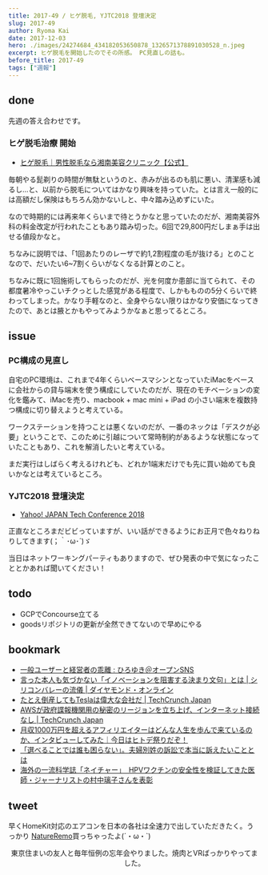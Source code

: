 ```yaml
---
title: 2017-49 / ヒゲ脱毛, YJTC2018 登壇決定
slug: 2017-49
author: Ryoma Kai
date: 2017-12-03
hero: ./images/24274684_434182053650878_1326571378891030528_n.jpeg
excerpt: ヒゲ脱毛を開始したのでその所感。 PC見直しの話も。
before_title: 2017-49
tags: ["週報"]
---
```


done
----

先週の答え合わせです。

###  ヒゲ脱毛治療 開始

- [ヒゲ脱毛｜男性脱毛なら湘南美容クリニック【公式】](https://www.s-b-c.net/datsumo/men/part/hige/)

毎朝やる髭剃りの時間が無駄というのと、赤みが出るのも肌に悪い、清潔感も減るし...と、以前から脱毛についてはかなり興味を持っていた。とは言え一般的には高額だし保険はもちろん効かないしと、中々踏み込めずにいた。

なので時期的には再来年くらいまで待とうかなと思っていたのだが、湘南美容外科の料金改定が行われたこともあり踏み切った。6回で29,800円だしまぁ手は出せる値段かなと。

ちなみに説明では、「1回あたりのレーザで約1,2割程度の毛が抜ける」とのことなので、だいたい6~7割くらいがなくなる計算とのこと。

ちなみに既に1回施術してもらったのだが、光を何度か患部に当てられて、その都度暑冷やっこいチクっとした感覚がある程度で、しかもものの5分くらいで終わってしまった。かなり手軽なのと、全身やらない限りはかなり安価になってきたので、あとは腋とかもやってみようかなぁと思ってるところ。

issue
----

###  PC構成の見直し

自宅のPC環境は、これまで4年くらいベースマシンとなっていたiMacをベースに会社からの貸与端末を使う構成にしていたのだが、現在のモチベーションの変化を鑑みて、iMacを売り、macbook + mac mini + iPad の小さい端末を複数持つ構成に切り替えようと考えている。

ワークステーションを持つことは悪くないのだが、一番のネックは「デスクが必要」ということで、このために引越について常時制約があるような状態になっていたこともあり、これを解消したいと考えている。

まだ実行はしばらく考えるけれども、どれか1端末だけでも先に買い始めても良いかなとは考えているところ。

###  YJTC2018 登壇決定

- [Yahoo! JAPAN Tech Conference 2018](https://techconference.yahoo.co.jp/2018/)

正直なところまだビビっていますが、いい話ができるようにお正月で色々ねりねりしてきます(；｀･ω･´)ゞ 

当日はネットワーキングパーティもありますので、ぜひ発表の中で気になったこととかあれば聞いてください！

todo
----

- GCPでConcourse立てる
- goodsリポジトリの更新が全然できてないので早めにやる

bookmark
----

- [一般ユーザーと経営者の乖離 : ひろゆき＠オープンSNS](http://hiro.asks.jp/99419.html)
- [言った本人も気づかない「イノベーションを阻害する決まり文句」とは | シリコンバレーの流儀 | ダイヤモンド・オンライン](https://diamond.jp/articles/-/150300)
- [たとえ倒産してもTeslaは偉大な会社だ | TechCrunch Japan](https://jp.techcrunch.com/2017/11/27/2017-11-26-in-praise-of-teslas-bankruptcy/)
- [AWSが政府諜報機関用の秘密のリージョンを立ち上げ、インターネット接続なし | TechCrunch Japan](https://jp.techcrunch.com/2017/11/21/2017-11-20-aws-launches-a-secret-region-for-the-u-s-intelligence-community/)
- [月収1000万円を超えるアフィリエイターはどんな人生を歩んで来ているのか、インタビューしてみた｜今日はヒトデ祭りだぞ！](https://www.hitode-festival.com/entry/2017/11/30/180000)
- [「選べることでは誰も困らない」。夫婦別姓の訴訟で本当に訴えたいこととは](https://www.buzzfeed.com/jp/akikokobayashi/yoshihisaaono)
- [海外の一流科学誌「ネイチャー」　HPVワクチンの安全性を検証してきた医師・ジャーナリストの村中璃子さんを表彰](https://www.buzzfeed.com/jp/naokoiwanaga/rikomuranakajohnmaddoxprize)

tweet
----

早くHomeKit対応のエアコンを日本の各社は全速力で出していただきたく。うっかり [NatureRemo](http://nature.global)買っちゃったよ(´・ω・`)

<Tweet tweetLink="https://twitter.com/legnoh/status/934695475738849280" align="center" />

東京住まいの友人と毎年恒例の忘年会やりました。焼肉とVRばっかりやってました。

<Instagram instagramId="BcOe1TgA3Ri" />
